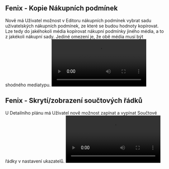 ﻿---
categories: [fenix]
layout: fenix
---
## Fenix - Kopie Nákupních podmínek
Nově má Uživatel možnost v Editoru nákupních podmínek vybrat sadu uživatelských nákupních podmínek, ze které se budou hodnoty kopírovat. Lze tedy do jakéhokoli média kopírovat nákupní podmínky jiného média, a to z jakékoli nákupní sady. Jediné omezení je, že obě média musí být shodného mediatypu.
<video src="{{site.url}}/data/kopie_NP.mp4" type="video/mp4" controls></video>

## Fenix - Skrytí/zobrazení součtových řádků
U Detailního plánu má Uživatel nově možnost zapínat a vypínat Součtové řádky v nastavení ukazatelů.
<video src="{{site.url}}/data/ukazatele.mp4" type="video/mp4" controls></video>
